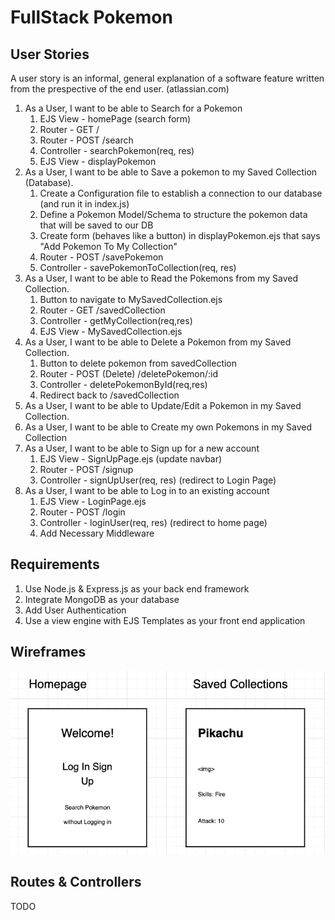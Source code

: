 # FullStack Pokemon

## User Stories

A user story is an informal, general explanation of a software feature written from the prespective of the end user. (atlassian.com)

1. As a User, I want to be able to Search for a Pokemon
   1. EJS View - homePage (search form)
   1. Router - GET /
   1. Router - POST /search
   1. Controller - searchPokemon(req, res)
   1. EJS View - displayPokemon
2. As a User, I want to be able to Save a pokemon to my Saved Collection (Database).
   1. Create a Configuration file to establish a connection to our database (and run it in index.js)
   2. Define a Pokemon Model/Schema to structure the pokemon data that will be saved to our DB
   3. Create form (behaves like a button) in displayPokemon.ejs that says "Add Pokemon To My Collection"
   4. Router - POST /savePokemon
   5. Controller - savePokemonToCollection(req, res)
3. As a User, I want to be able to Read the Pokemons from my Saved Collection.
   1. Button to navigate to MySavedCollection.ejs
   2. Router - GET /savedCollection
   3. Controller - getMyCollection(req,res)
   4. EJS View - MySavedCollection.ejs
4. As a User, I want to be able to Delete a Pokemon from my Saved Collection.
   1. Button to delete pokemon from savedCollection
   2. Router - POST (Delete) /deletePokemon/:id
   3. Controller - deletePokemonById(req,res)
   4. Redirect back to /savedCollection
5. As a User, I want to be able to Update/Edit a Pokemon in my Saved Collection.
6. As a User, I want to be able to Create my own Pokemons in my Saved Collection
7. As a User, I want to be able to Sign up for a new account
   1. EJS View - SignUpPage.ejs (update navbar)
   2. Router - POST /signup
   3. Controller - signUpUser(req, res) (redirect to Login Page)
8. As a User, I want to be able to Log in to an existing account
   1. EJS View - LoginPage.ejs
   2. Router - POST /login
   3. Controller - loginUser(req, res) (redirect to home page)
   4. Add Necessary Middleware

## Requirements

1. Use Node.js & Express.js as your back end framework
2. Integrate MongoDB as your database
3. Add User Authentication
4. Use a view engine with EJS Templates as your front end application

## Wireframes

<img src="./images/wireframes.png">

## Routes & Controllers

TODO
